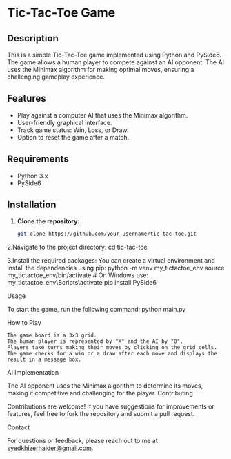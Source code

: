 # Tic-Tac-Toe Game

## Description

This is a simple Tic-Tac-Toe game implemented using Python and PySide6. The game allows a human player to compete against an AI opponent. The AI uses the Minimax algorithm for making optimal moves, ensuring a challenging gameplay experience.

## Features

- Play against a computer AI that uses the Minimax algorithm.
- User-friendly graphical interface.
- Track game status: Win, Loss, or Draw.
- Option to reset the game after a match.

## Requirements

- Python 3.x
- PySide6

## Installation

1. **Clone the repository:**

   ```bash
   git clone https://github.com/your-username/tic-tac-toe.git
2.Navigate to the project directory:
cd tic-tac-toe

3.Install the required packages:
You can create a virtual environment and install the dependencies using pip:
python -m venv my_tictactoe_env
source my_tictactoe_env/bin/activate  # On Windows use: my_tictactoe_env\Scripts\activate
pip install PySide6

Usage

To start the game, run the following command:
python main.py

How to Play

    The game board is a 3x3 grid.
    The human player is represented by "X" and the AI by "O".
    Players take turns making their moves by clicking on the grid cells.
    The game checks for a win or a draw after each move and displays the result in a message box.

AI Implementation

The AI opponent uses the Minimax algorithm to determine its moves, making it competitive and challenging for the player.
Contributing

Contributions are welcome! If you have suggestions for improvements or features, feel free to fork the repository and submit a pull request.

Contact

For questions or feedback, please reach out to me at syedkhizerhaider@gmail.com.
